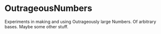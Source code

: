 # OutrageousNumbers
Experiments in making and using Outrageously large Numbers. Of arbitrary bases. Maybe some other stuff.
